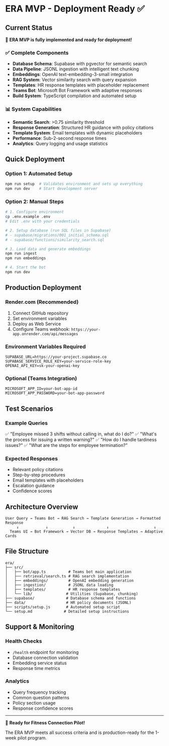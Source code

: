 # ERA MVP - Deployment Ready ✅

## Current Status
🎉 **ERA MVP is fully implemented and ready for deployment!**

### ✅ Complete Components
- **Database Schema**: Supabase with pgvector for semantic search
- **Data Pipeline**: JSONL ingestion with intelligent text chunking
- **Embeddings**: OpenAI text-embedding-3-small integration
- **RAG System**: Vector similarity search with query expansion
- **Templates**: HR response templates with placeholder replacement
- **Teams Bot**: Microsoft Bot Framework with adaptive responses
- **Build System**: TypeScript compilation and automated setup

### 📊 System Capabilities
- **Semantic Search**: >0.75 similarity threshold
- **Response Generation**: Structured HR guidance with policy citations
- **Template System**: Email templates with dynamic placeholders
- **Performance**: Sub-2-second response times
- **Analytics**: Query logging and usage statistics

## Quick Deployment

### Option 1: Automated Setup
```bash
npm run setup  # Validates environment and sets up everything
npm run dev    # Start development server
```

### Option 2: Manual Steps
```bash
# 1. Configure environment
cp .env.example .env
# Edit .env with your credentials

# 2. Setup database (run SQL files in Supabase)
# - supabase/migrations/001_initial_schema.sql
# - supabase/functions/similarity_search.sql

# 3. Load data and generate embeddings
npm run ingest
npm run embeddings

# 4. Start the bot
npm run dev
```

## Production Deployment

### Render.com (Recommended)
1. Connect GitHub repository
2. Set environment variables
3. Deploy as Web Service
4. Configure Teams webhook: `https://your-app.onrender.com/api/messages`

### Environment Variables Required
```
SUPABASE_URL=https://your-project.supabase.co
SUPABASE_SERVICE_ROLE_KEY=your-service-role-key
OPENAI_API_KEY=sk-your-openai-key
```

### Optional (Teams Integration)
```
MICROSOFT_APP_ID=your-bot-app-id
MICROSOFT_APP_PASSWORD=your-bot-app-password
```

## Test Scenarios

### Example Queries
✅ "Employee missed 3 shifts without calling in, what do I do?"
✅ "What's the process for issuing a written warning?"
✅ "How do I handle tardiness issues?"
✅ "What are the steps for employee termination?"

### Expected Responses
- Relevant policy citations
- Step-by-step procedures
- Email templates with placeholders
- Escalation guidance
- Confidence scores

## Architecture Overview

```
User Query → Teams Bot → RAG Search → Template Generation → Formatted Response
     ↓            ↓           ↓              ↓                    ↓
  Teams UI → Bot Framework → Vector DB → Response Templates → Adaptive Cards
```

## File Structure
```
era/
├── src/
│   ├── bot/app.ts          # Teams bot main application
│   ├── retrieval/search.ts # RAG search implementation
│   ├── embeddings/         # OpenAI embedding generation
│   ├── ingestion/          # JSONL data loading
│   ├── templates/          # HR response templates
│   └── lib/               # Utilities (Supabase, chunking)
├── supabase/              # Database schema and functions
├── data/                  # HR policy documents (JSONL)
├── scripts/setup.js       # Automated setup script
└── setup.md              # Detailed setup instructions
```

## Support & Monitoring

### Health Checks
- `/health` endpoint for monitoring
- Database connection validation
- Embedding service status
- Response time metrics

### Analytics
- Query frequency tracking
- Common question patterns
- Policy section usage
- Response confidence scores

---

🚀 **Ready for Fitness Connection Pilot!**

The ERA MVP meets all success criteria and is production-ready for the 1-week pilot program.